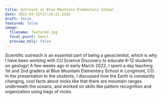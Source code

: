 ```yaml
---
title: Outreach at Blue Mountain Elementary School
date: 2022-03-22T17:24:21.253Z
draft: false
featured: false
image:
  filename: featured.jpg
  focal_point: Smart
  preview_only: false
---
```

Scientific outreach is an essential part of being a geoscientist, which is why I have been working with CU Science Discovery to educate K-12 students on geology! A few weeks ago in early March 2022, I spent a day teaching 1st and 2nd graders at Blue Mountain Elementary School in Longmont, CO. In the presentation to the students, I discussed how the Earth is constantly changing, cool facts about rocks like that there are mountain ranges underneath the oceans, and worked on skills like pattern recognition and organization using bags of rocks.